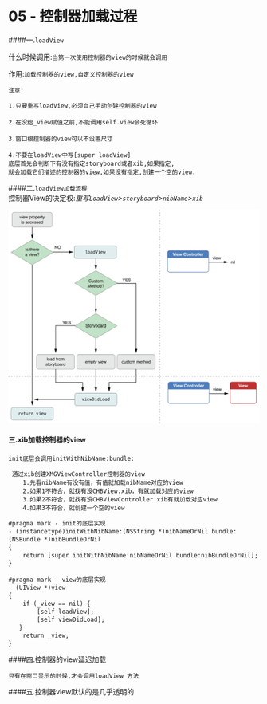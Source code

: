# 05 - 控制器加载过程

####一.`loadView`

什么时候调用:`当第一次使用控制器的view的时候就会调用`

作用:`加载控制器的view,自定义控制器的view`

`注意:`
```
1.只要重写loadView,必须自己手动创建控制器的view

2.在没给_view赋值之前,不能调用self.view会死循环

3.窗口根控制器的view可以不设置尺寸

4.不要在loadView中写[super loadView]
底层首先会判断下有没有指定storyboard或者xib,如果指定,
就会加载它们描述的控制器的view,如果没有指定,创建一个空的view.

```

####二.`loadView加载流程`</br>
控制器View的决定权:*重写`LoadView`>`storyboard`>`nibName`>`xib`*

![](控制器view加载流程.png)

#### 三.xib加载控制器的view

`init底层会调用initWithNibName:bundle:`

```objc
 通过xib创建XMGViewController控制器的view
    1.先看nibName有没有值，有值就加载nibName对应的view
    2.如果1不符合，就找有没CHBView.xib，有就加载对应的view
    3.如果2不符合，就找有没CHBViewController.xib有就加载对应view
    4.如果3不符合，就创建一个空的view
```
```objc
#pragma mark - init的底层实现
- (instancetype)initWithNibName:(NSString *)nibNameOrNil bundle:(NSBundle *)nibBundleOrNil
{
    return [super initWithNibName:nibNameOrNil bundle:nibBundleOrNil];
}

#pragma mark - view的底层实现
- (UIView *)view
{
    if (_view == nil) {
        [self loadView];
        [self viewDidLoad];
   }
    return _view;
}
```
####四.控制器的view延迟加载

    只有在窗口显示的时候,才会调用loadView 方法

####五.控制器view默认的是几乎透明的


